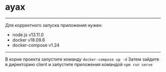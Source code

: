 # ayax
---
Для корректного запуска приложения нужен:
* node.js v13.11.0
* docker v18.09.6
* docker-compose v1.24
---
В корне проекта запустите команду `docker-compose up -d`
Затем зайдите в директорию client и запустите приложения командой `npm run serve`
